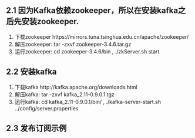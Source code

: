 ## 2.1 因为Kafka依赖zookeeper，所以在安装kafka之后先安装zookeeper.

1. 下载zookeeper https:\/\/mirrors.tuna.tsinghua.edu.cn\/apache\/zookeeper\/
2. 解压zookeeper:  tar -zxvf zookeeper-3.4.6.tar.gz 
3. 运行zookeeper: cd  zookeeper-3.4.6\/bin , .\/zkServer.sh start

## 2.2 安装kafka

1. 下载kafka http:\/\/kafka.apache.org\/downloads.html
2. 解压kafka:  tar -zxvf kafka\_2.11-0.9.0.1.tgz 
3. 运行kafka:  cd kafka\_2.11-0.9.0.1\/bin\/ ,  .\/kafka-server-start.sh ..\/config\/server.properties 

## 2.3 发布订阅示例



